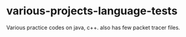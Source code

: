 # various-projects-language-tests

Various practice codes on java, c++.
also has few packet tracer files.

